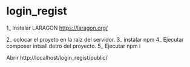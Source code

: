 # login_regist
 
1_ Instalar LARAGON  https://laragon.org/

2_ colocar el proyeto en la raiz del servidor.
3_ instalar npm 
4_ Ejecutar composer intsall detro del proyecto.
5_ Ejecutar npm i 

Abrir http://localhost/login_regist/public/
